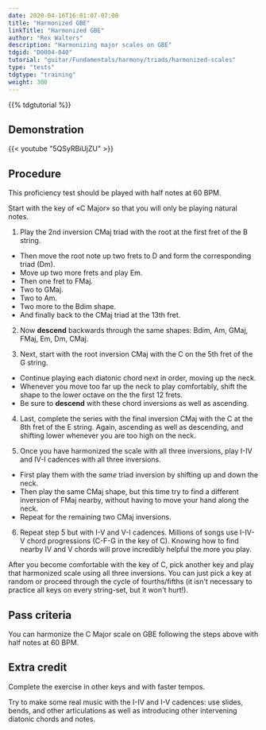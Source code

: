 ```yaml
---
date: 2020-04-16T16:01:07-07:00
title: "Harmonized GBE"
linkTitle: "Harmonized GBE"
author: "Rex Walters"
description: "Harmonizing major scales on GBE"
tdgid: "D0004-040"
tutorial: "guitar/Fundamentals/harmony/triads/harmonized-scales"
type: "tests"
tdgtype: "training"
weight: 300
---
```


{{% tdgtutorial %}}

## Demonstration

{{< youtube "5QSyRBiUjZU" >}}

## Procedure

This proficiency test should be played with half notes at 60 BPM.

Start with the key of &laquo;C Major&raquo; so that you will only be playing natural notes.

1. Play the 2nd inversion CMaj triad with the root at the first fret of the B string.

  * Then move the root note up two frets to D and form the corresponding triad (Dm).
  * Move up two more frets and play Em.
  * Then one fret to FMaj.
  * Two to GMaj.
  * Two to Am.
  * Two more to the Bdim shape.
  * And finally back to the CMaj triad at the 13th fret.

2. Now **descend** backwards through the same shapes: Bdim, Am, GMaj, FMaj, Em, Dm, CMaj.

3. Next, start with the root inversion CMaj with the C on the 5th fret of the G string.

  * Continue playing each diatonic chord next in order, moving up the neck.
  * Whenever you move too far up the neck to play comfortably, shift the shape to the lower octave on the the first 12 frets.
  * Be sure to **descend** with these chord inversions as well as ascending.

4. Last, complete the series with the final inversion CMaj with the C at the 8th fret of the E string. Again, ascending as well as descending, and shifting lower whenever you are too high on the neck.

5. Once you have harmonized the scale with all three inversions, play I-IV and IV-I cadences with all three inversions.

  * First play them with the *same* triad inversion by shifting up and down the neck.
  * Then play the same CMaj shape, but this time try to find a different inversion of FMaj nearby, without having to move your hand along the neck.
  * Repeat for the remaining two CMaj inversions.

6. Repeat step 5 but with I-V and V-I cadences. Millions of songs use I-IV-V chord progressions (C-F-G in the key of C). Knowing how to find nearby IV and V chords will prove incredibly helpful the more you play.

After you become comfortable with the key of C, pick another key and play that harmonized scale using all three inversions. You can just pick a key at random or proceed through the cycle of fourths/fifths (it isn't necessary to practice all keys on every string-set, but it won't hurt!).

## Pass criteria

You can harmonize the C Major scale on GBE following the steps above with half notes at 60 BPM.

## Extra credit

Complete the exercise in other keys and with faster tempos.

Try to make some real music with the I-IV and I-V cadences: use slides, bends, and other articulations as well as introducing other intervening diatonic chords and notes.
